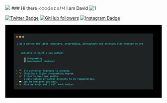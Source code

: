 <img src="https://github.com/TheDudeThatCode/TheDudeThatCode/blob/master/Assets/Hi.gif" width="15px"> ### Hi there <𝚌𝚘𝚍𝚎𝚛𝚜/>!  I am David
![1](https://github.com/davidbrodrigues/davidbrodrigues/blob/main/assets/banner.gif)

<div align="centre">

[![Twitter Badge](http://img.shields.io/badge/-@dave_19-1ca0f1?style=social&logo=twitter&logoColor=blue&link=https://twitter.com/davebr_19)](https://twitter.com/twitter.com/davebr_19) 
[![GitHub followers](https://img.shields.io/github/followers/davidbrodrigues?label=Follow&style=social)](https://github.com/davidbrodrigues)
[![Instagram Badge](https://img.shields.io/badge/-@dave_19-blue?style=social&logo=Instagram&link=https://www.instagram.com/dave_19/)](https://www.instagram.com/dave_19/) 

 </div>

![carbon](https://github.com/davidbrodrigues/davidbrodrigues/blob/main/assets/code.png)

